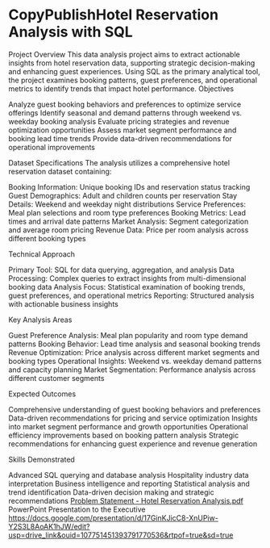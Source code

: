 # CopyPublishHotel Reservation Analysis with SQL
Project Overview
This data analysis project aims to extract actionable insights from hotel reservation data, supporting strategic decision-making and enhancing guest experiences. Using SQL as the primary analytical tool, the project examines booking patterns, guest preferences, and operational metrics to identify trends that impact hotel performance.
Objectives

Analyze guest booking behaviors and preferences to optimize service offerings
Identify seasonal and demand patterns through weekend vs. weekday booking analysis
Evaluate pricing strategies and revenue optimization opportunities
Assess market segment performance and booking lead time trends
Provide data-driven recommendations for operational improvements

Dataset Specifications
The analysis utilizes a comprehensive hotel reservation dataset containing:

Booking Information: Unique booking IDs and reservation status tracking
Guest Demographics: Adult and children counts per reservation
Stay Details: Weekend and weekday night distributions
Service Preferences: Meal plan selections and room type preferences
Booking Metrics: Lead times and arrival date patterns
Market Analysis: Segment categorization and average room pricing
Revenue Data: Price per room analysis across different booking types

Technical Approach

Primary Tool: SQL for data querying, aggregation, and analysis
Data Processing: Complex queries to extract insights from multi-dimensional booking data
Analysis Focus: Statistical examination of booking trends, guest preferences, and operational metrics
Reporting: Structured analysis with actionable business insights

Key Analysis Areas

Guest Preference Analysis: Meal plan popularity and room type demand patterns
Booking Behavior: Lead time analysis and seasonal booking trends
Revenue Optimization: Price analysis across different market segments and booking types
Operational Insights: Weekend vs. weekday demand patterns and capacity planning
Market Segmentation: Performance analysis across different customer segments

Expected Outcomes

Comprehensive understanding of guest booking behaviors and preferences
Data-driven recommendations for pricing and service optimization
Insights into market segment performance and growth opportunities
Operational efficiency improvements based on booking pattern analysis
Strategic recommendations for enhancing guest experience and revenue generation

Skills Demonstrated

Advanced SQL querying and database analysis
Hospitality industry data interpretation
Business intelligence and reporting
Statistical analysis and trend identification
Data-driven decision making and strategic recommendations
[Problem Statement - Hotel Reservation Analysis.pdf](https://github.com/user-attachments/files/15984375/Problem.Statement.-.Hotel.Reservation.Analysis.pdf)
PowerPoint Presentation to the Executive
https://docs.google.com/presentation/d/17GinKJicC8-XnUPiw-Y2S3L8AoAK1hJW/edit?usp=drive_link&ouid=107751451393791770536&rtpof=true&sd=true
